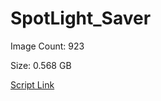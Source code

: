 # SpotLight_Saver

Image Count: 923

Size: 0.568 GB

[Script Link](https://github.com/liuyal/Archive/blob/master/Python/Utilities/Miscellaneous/spotlight_saver.py)